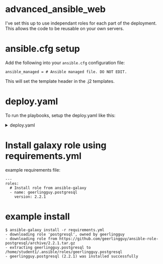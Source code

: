 advanced_ansible_web
====================

I've set this up to use independant roles for each part of the deployment. This allows the code to be reusable on your own servers.

ansible.cfg setup
=================

Add the following into your ````ansible.cfg```` configuration file:

````
ansible_managed = # Ansible managed file. DO NOT EDIT.

````

This will set the template header in the .j2 templates.

deploy.yaml
===========

To run the playbooks, setup the deploy.yaml like this:

<details>
 <summary>deploy.yaml</summary>
  <p>
    
````
---
- hosts: all
  gather_facts: false # remove later! speeds up testing
  become: true
  roles:
    - common

- hosts: frontends
  gather_facts: false # remove later! speeds up testing
  become: true
  roles:
    - deploy_haproxy

- hosts: apps
  gather_facts: false
  become: true
  roles:
    - deploy_tomcat
    - deploy_apache

- hosts: appdbs
  become: true
  roles:
    - geerlingguy.postgresql
````
</p></details>

Install galaxy role using requirements.yml
==========================================

example requirements file:
````
---
roles:
  # Install role from ansible-galaxy
  - name: geerlingguy.postgresql
    version: 2.2.1
````

example install
===============
````
$ ansible-galaxy install -r requirements.yml
- downloading role 'postgresql', owned by geerlingguy
- downloading role from https://github.com/geerlingguy/ansible-role-postgresql/archive/2.2.1.tar.gz
- extracting geerlingguy.postgresql to /home/student1/.ansible/roles/geerlingguy.postgresql
- geerlingguy.postgresql (2.2.1) was installed successfully

````
